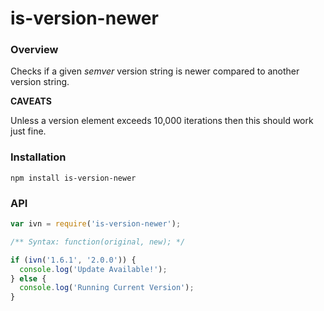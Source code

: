 # is-version-newer

### Overview

Checks if a given _semver_ version string is newer compared to another version string.

__CAVEATS__

Unless a version element exceeds 10,000 iterations then this should work just fine.

### Installation

```
npm install is-version-newer
```

### API

```javascript
var ivn = require('is-version-newer');

/** Syntax: function(original, new); */

if (ivn('1.6.1', '2.0.0')) {
  console.log('Update Available!');
} else {
  console.log('Running Current Version');
}
```
